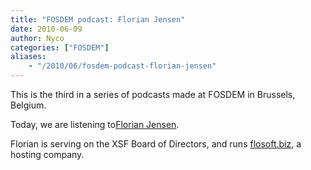 ```yaml
---
title: "FOSDEM podcast: Florian Jensen"
date: 2010-06-09
author: Nyco
categories: ["FOSDEM"]
aliases:
    - "/2010/06/fosdem-podcast-florian-jensen"
---
```


This is the third in a series of podcasts made at FOSDEM in Brussels, Belgium.

Today, we are listening to[Florian Jensen](http://blog.xmpp.org/wp-content/uploads/2010/02/Florian_Jensen_low.mp3).

Florian is serving on the XSF Board of Directors, and runs [flosoft.biz](http://www.flosoft.biz/), a hosting company.
